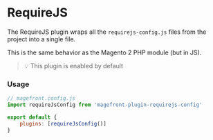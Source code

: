 # RequireJS

The RequireJS plugin wraps all the `requirejs-config.js` files from the project into a single file.

This is the same behavior as the Magento 2 PHP module (but in JS).

> 💡 This plugin is enabled by default

### Usage

```js
// magefront.config.js
import requireJsConfig from 'magefront-plugin-requirejs-config'

export default {
    plugins: [requireJsConfig()]
}
```
